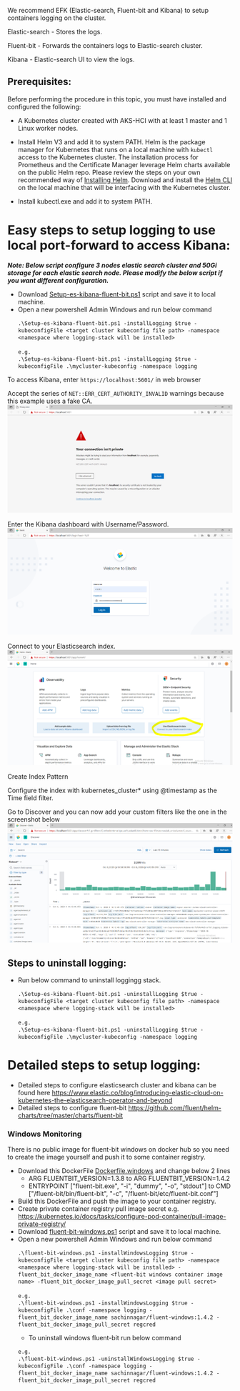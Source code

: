 We recommend EFK (Elastic-search, Fluent-bit and Kibana) to setup containers logging on the cluster.

Elastic-search - Stores the logs.

Fluent-bit - Forwards the containers logs to Elastic-search cluster.

Kibana - Elastic-search UI to view the logs.

## Prerequisites:
Before performing the procedure in this topic, you must have installed and configured the following:

* A Kubernetes cluster created with AKS-HCI with at least 1 master and 1 Linux worker nodes.
* Install Helm V3 and add it to system PATH. 
  Helm is the package manager for Kubernetes that runs on a local machine with `kubectl` access to the Kubernetes cluster. The installation process for Prometheus and the Certificate Manager leverage Helm charts available on the public Helm repo. Please review the steps on your own recommended way of [Installing Helm](https://helm.sh/docs/using_helm/#installing-helm).
  Download and install the [Helm CLI](https://github.com/helm/helm/releases/tag/v3.3.0) on the local machine that will be interfacing with the Kubernetes cluster. 

* Install kubectl.exe and add it to system PATH.

# Easy steps to setup logging to use local port-forward to access Kibana:
***Note: Below script configure 3 nodes elastic search cluster and 50Gi storage for each elastic search node. Please modify the below script if you want different configuration.***
* Download [Setup-es-kibana-fluent-bit.ps1](Setup-es-kibana-fluent-bit.ps1) script and save it to local machine.
* Open a new powershell Admin Windows and run below command
  ```
  .\Setup-es-kibana-fluent-bit.ps1 -installLogging $true -kubeconfigFile <target cluster kubeconfig file path> -namespace <namespace where logging-stack will be installed>

  e.g. 
  .\Setup-es-kibana-fluent-bit.ps1 -installLogging $true -kubeconfigFile .\mycluster-kubeconfig -namespace logging
  ```
To access Kibana, enter `https://localhost:5601/` in web browser

Accept the series of `NET::ERR_CERT_AUTHORITY_INVALID` warnings because this example uses a fake CA.
![kibana-01](images/image01.PNG)

Enter the Kibana dashboard with Username/Password.
![kibana-02](images/image02.PNG)

Connect to your Elasticsearch index.
![kibana-03](images/image03.PNG)

Create Index Pattern

Configure the index with kubernetes_cluster* using @timestamp as the Time field filter.

Go to Discover and you can now add your custom filters like the one in the screenshot below
![kibana-03](images/image04.PNG)

## Steps to uninstall logging:

* Run below command to uninstall loggingg stack.
  ```
  .\Setup-es-kibana-fluent-bit.ps1 -uninstallLogging $true -kubeconfigFile <target cluster kubeconfig file path> -namespace <namespace where logging-stack will be installed>

  e.g. 
  .\Setup-es-kibana-fluent-bit.ps1 -uninstallLogging $true -kubeconfigFile .\mycluster-kubeconfig -namespace logging
  ```

# Detailed steps to setup logging:

* Detailed steps to configure elasticsearch cluster and kibana can be found here https://www.elastic.co/blog/introducing-elastic-cloud-on-kubernetes-the-elasticsearch-operator-and-beyond
* Detailed steps to configure fluent-bit https://github.com/fluent/helm-charts/tree/master/charts/fluent-bit

### Windows Monitoring ###
There is no public image for fluent-bit windows on docker hub so you need to create the image yourself and push it to some container registry.
* Download this DockerFile [Dockerfile.windows](https://raw.githubusercontent.com/fluent/fluent-bit/master/Dockerfile.windows) and change below 2 lines 
  * ARG FLUENTBIT_VERSION=1.3.8 to ARG FLUENTBIT_VERSION=1.4.2
  * ENTRYPOINT ["fluent-bit.exe", "-i", "dummy", "-o", "stdout"] to CMD ["/fluent-bit/bin/fluent-bit", "-c", "/fluent-bit/etc/fluent-bit.conf"]
* Build this DockerFile and push the image to your container registry.
* Create private container registry pull image secret e.g. https://kubernetes.io/docs/tasks/configure-pod-container/pull-image-private-registry/
* Download [fluent-bit-windows.ps1](fluent-bit-windows.ps1) script and save it to local machine.
* Open a new powershell Admin Windows and run below command
  ```
  .\fluent-bit-windows.ps1 -installWindowsLogging $true -kubeconfigFile <target cluster kubeconfig file path> -namespace <namespace where logging-stack will be installed> -fluent_bit_docker_image_name <fluent-bit windows container image name> -fluent_bit_docker_image_pull_secret <image pull secret>

  e.g. 
  .\fluent-bit-windows.ps1 -installWindowsLogging $true -kubeconfigFile .\conf -namespace logging -fluent_bit_docker_image_name sachinnagar/fluent-windows:1.4.2 -fluent_bit_docker_image_pull_secret regcred
  ```
  * To uninstall windows fluent-bit run below command
  ```
  e.g.
  .\fluent-bit-windows.ps1 -uninstallWindowsLogging $true -kubeconfigFile .\conf -namespace logging -fluent_bit_docker_image_name sachinnagar/fluent-windows:1.4.2 -fluent_bit_docker_image_pull_secret regcred
  ```
